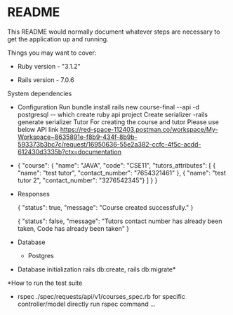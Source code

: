 # README

This README would normally document whatever steps are necessary to get the
application up and running.

Things you may want to cover:

* Ruby version - "3.1.2"

* Rails version - 7.0.6

System dependencies
* Configuration
  Run bundle install
  rails new course-final --api -d postgresql -- which create ruby api project
  Create serializer -rails generate serializer Tutor
  For creating the course and tutor Please use below API link https://red-space-112403.postman.co/workspace/My-Workspace~8635891e-f8b9-434f-8b9b-593373b3bc7c/request/16950636-55e2a382-ccfc-4f5c-acdd-612430d3335b?ctx=documentation
*
  {
    "course":
      { 
        "name": "JAVA",
        "code": "CSE11",
        "tutors_attributes":
        [
          { "name": "test tutor", "contact_number": "7654321461" },
          { "name": "test tutor 2", "contact_number": "3276542345"}
        ] 
      }
  }

* Responses

  { "status": true, "message": "Course created successfully." }
  
  { "status": false, "message": "Tutors contact number has already been taken, Code has already been taken" }

* Database
  * Postgres
* Database initialization rails db:create, rails db:migrate*

*How to run the test suite
  * rspec ./spec/requests/api/v1/courses_spec.rb for specific controller/model
directly run rspec command
...

